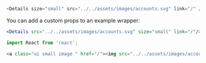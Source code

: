 ```js
<Details size="small" src="../../assets/images/accounts.svg" link="/" />
```

You can add a custom props to an example wrapper:

```jsx { "props": { "src": "../../assets/images/accounts.svg", "size": "small", "className": "propogate additional classNames if required"  } }
<Details src="../../assets/images/accounts.svg" size="small" link="/"/>

```

```jsx static
import React from 'react';
```


```html
<a class="ui small image " href="/"><img src="../../assets/images/accounts.svg"/></a>
```
